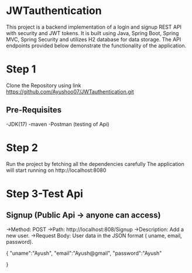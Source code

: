# JWTauthentication
This project is a backend implementation of a login and signup REST API with security and JWT tokens. It is built using Java, Spring Boot, Spring MVC, Spring Security and utilizes H2 database for data storage. The API endpoints provided below demonstrate the functionality of the application.

# Step 1
Clone the Repository using link https://github.com/Ayushoo07/JWTauthentication.git

## Pre-Requisites
-JDK(17)
-maven
-Postman (testing of Api)

# Step 2
Run the project by fetching all the dependencies carefully
The application will start running on http://localhost:8080

# Step 3-Test Api
## Signup (Public Api -> anyone can access)
->Method: POST
->Path: http://localhost:808/Signup
->Description: Add a new user.
->Request Body: User data in the JSON format ( uname, email, password).

{
    "uname":"Ayush",
    "email":"Ayush@gmail",
    "password":"Ayush"

}
